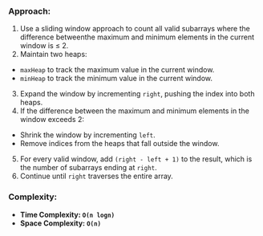 ### Approach:
1. Use a sliding window approach to count all valid subarrays where the difference betweenthe maximum and minimum elements in the current window is ≤ 2.
2. Maintain two heaps:
- `maxHeap` to track the maximum value in the current window.
- `minHeap` to track the minimum value in the current window.
3. Expand the window by incrementing `right`, pushing the index into both heaps.
4. If the difference between the maximum and minimum elements in the window exceeds 2:
- Shrink the window by incrementing `left`.
- Remove indices from the heaps that fall outside the window.
5. For every valid window, add `(right - left + 1)` to the result, which is the number of subarrays ending at `right`.
6. Continue until `right` traverses the entire array.
​
### Complexity:
- **Time Complexity: `O(n logn)`**
- **Space Complexity: `O(n)`**